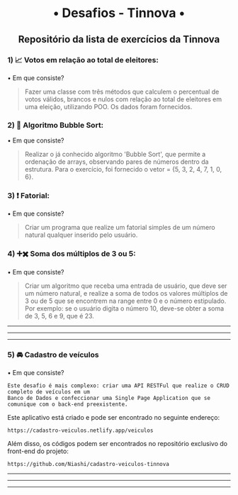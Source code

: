 <h1 align="center">• Desafios - Tinnova •</h1>
<h2 align="center">Repositório da lista de exercícios da Tinnova</h2>

### 1) 📈 Votos em relação ao total de eleitores:

• Em que consiste? 

> Fazer uma classe com três métodos que calculem o percentual de votos válidos, brancos e nulos com relação ao total 
> de eleitores em uma eleição, utilizando POO. Os dados foram fornecidos. 
    
### 2) 🧼 Algoritmo Bubble Sort:

• Em que consiste? 

> Realizar o já conhecido algoritmo 'Bubble Sort', que permite a ordenação de arrays, observando pares de números 
> dentro da estrutura. Para o exercício, foi fornecido o vetor = {5, 3, 2, 4, 7, 1, 0, 6}.
    
### 3) ❗️ Fatorial:

• Em que consiste? 

> Criar um programa que realize um fatorial simples de um número natural qualquer inserido pelo usuário.
    
### 4) ➕✖️ Soma dos múltiplos de 3 ou 5:

• Em que consiste? 

> Criar um algoritmo que receba uma entrada de usuário, que deve ser um número natural, e realize a soma de todos
> os valores múltiplos de 3 ou de 5 que se encontrem na range entre 0 e o número estipulado. 
> Por exemplo: se o usuário digita o número 10, deve-se obter a soma de 3, 5, 6 e 9, que é 23.

_________________________________________________________________________________________________________________________________________________________________________________
_________________________________________________________________________________________________________________________________________________________________________________
_________________________________________________________________________________________________________________________________________________________________________________

### 5) 🚘 Cadastro de veículos

• Em que consiste? 

    Este desafio é mais complexo: criar uma API RESTFul que realize o CRUD completo de veículos em um 
    Banco de Dados e confeccionar uma Single Page Application que se comunique com o back-end preexistente.
    
Este aplicativo está criado e pode ser encontrado no seguinte endereço:

    https://cadastro-veiculos.netlify.app/veiculos

Além disso, os códigos podem ser encontrados no repositório exclusivo do front-end do projeto:
        
    https://github.com/Niashi/cadastro-veiculos-tinnova

_________________________________________________________________________________________________________________________________________________________________________________
_________________________________________________________________________________________________________________________________________________________________________________
_________________________________________________________________________________________________________________________________________________________________________________
